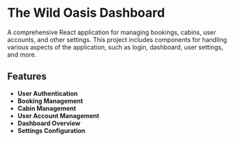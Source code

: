 # The Wild Oasis Dashboard

A comprehensive React application for managing bookings, cabins, user accounts, and other settings. This project includes components for handling various aspects of the application, such as login, dashboard, user settings, and more.

## Features
- **User Authentication**
- **Booking Management**
- **Cabin Management**
- **User Account Management**
- **Dashboard Overview**
- **Settings Configuration**
